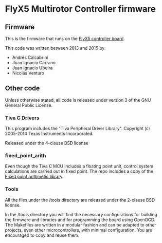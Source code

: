 # FlyX5 Multirotor Controller firmware #

## Firmware ##

This is the firmware that runs on the [FlyX5 controller board](https://github.com/jcarrano/flyx5-avionics).

This code was written between 2013 and 2015 by:

* Andrés Calcabrini
* Juan Ignacio Carrano
* Juan Ignacio Ubeira
* Nicolás Venturo

## Other code ##

Unless otherwise stated, all code is released under version 3 of the GNU General Public License.

### Tiva C Drivers ###

This program includes the "Tiva Peripheral Driver Library". Copyright (c) 2005-2014 Texas Instruments Incorporated.

Released under the 4-clause BSD license

### fixed_point_arith ###

Even though the Tiva C MCU includes a floating point unit, control system calculations are carried out in fixed point. The repo includes a copy of the [Fixed point arithmetic library](https://github.com/jcarrano/fixed_point_arith).

### Tools ###

All the files under the /tools directory are released under the 2-clause BSD license.

In the /tools directory you will find the necessary configurations for building the firmware and libraries and for programming the board using OpenOCD. The Makefiles are written in a modular fashion and can be adapted to other projects, even other microcontrollers, with minimal configuration. You are encouraged to copy and reuse them.
